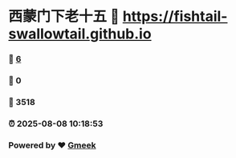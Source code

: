 # 西蒙门下老十五 :link: https://fishtail-swallowtail.github.io 
### :page_facing_up: [6](https://fishtail-swallowtail.github.io/tag.html) 
### :speech_balloon: 0 
### :hibiscus: 3518 
### :alarm_clock: 2025-08-08 10:18:53 
### Powered by :heart: [Gmeek](https://github.com/Meekdai/Gmeek)
